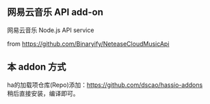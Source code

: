 ## 网易云音乐 API add-on 

网易云音乐 Node.js API service 

from https://github.com/Binaryify/NeteaseCloudMusicApi

## 本 addon 方式
ha的加载项仓库(Repo)添加：https://github.com/dscao/hassio-addons \
稍后直接安装，编译即可。
